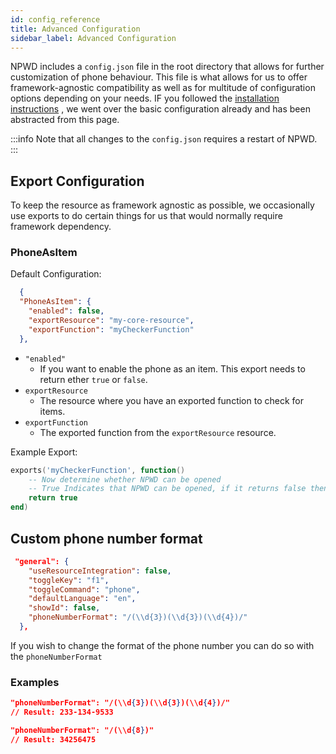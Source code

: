 ```yaml
---
id: config_reference
title: Advanced Configuration
sidebar_label: Advanced Configuration
---
```


NPWD includes a `config.json` file in the root directory that allows for further customization of phone
behaviour. This file is what allows for us to offer framework-agnostic compatibility as well as for multitude
of configuration options depending on your needs. IF you followed the [installation instructions](../start/installation#basic-configuration) , we went over the basic configuration already and has been abstracted from this page.

:::info
Note that all changes to the `config.json` requires a restart of NPWD.
:::

## Export Configuration
To keep the resource as framework agnostic as possible, we occasionally use exports to do certain things for us that would normally require framework dependency.
### PhoneAsItem
Default Configuration:
```json
  {
  "PhoneAsItem": {
    "enabled": false,
    "exportResource": "my-core-resource",
    "exportFunction": "myCheckerFunction"
  },
```
- `"enabled"`
  - If you want to enable the phone as an item. This export needs to return ether `true` or `false`.
- `exportResource`
  - The resource where you have an exported function to check for items.
- `exportFunction`
  - The exported function from the `exportResource` resource.

Example Export:
```lua
exports('myCheckerFunction', function()
    -- Now determine whether NPWD can be opened
    -- True Indicates that NPWD can be opened, if it returns false then NPWD cant be opened.
    return true
end)
```

## Custom phone number format
```json
 "general": {
    "useResourceIntegration": false,
    "toggleKey": "f1",
    "toggleCommand": "phone",
    "defaultLanguage": "en",
    "showId": false,
    "phoneNumberFormat": "/(\\d{3})(\\d{3})(\\d{4})/"
  },
```

If you wish to change the format of the phone number you can do so with the `phoneNumberFormat`

### Examples
```json
"phoneNumberFormat": "/(\\d{3})(\\d{3})(\\d{4})/"
// Result: 233-134-9533
```
```json
"phoneNumberFormat": "/(\\d{8})"
// Result: 34256475
```